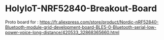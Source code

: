 # HolyIoT-NRF52840-Breakout-Board

Proto board for : https://fr.aliexpress.com/store/product/Nordic-nRF52840-Bluetooth-module-grid-development-board-BLE5-0-Bluetooth-serial-low-power-voice-long-distance/420533_32868365660.html